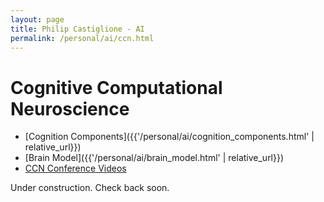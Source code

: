 ```yaml
---
layout: page
title: Philip Castiglione - AI
permalink: /personal/ai/ccn.html
---
```


# Cognitive Computational Neuroscience 

* [Cognition Components]({{'/personal/ai/cognition_components.html' | relative_url}})
* [Brain Model]({{'/personal/ai/brain_model.html' | relative_url}})
* [CCN Conference Videos](https://www.youtube.com/@cogcompneuro/streams)

Under construction. Check back soon.
